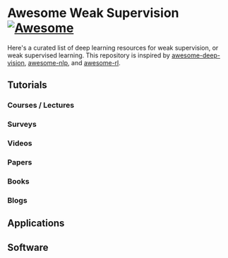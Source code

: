 # Awesome Weak Supervision [![Awesome](https://awesome.re/badge-flat.svg)](https://awesome.re)

Here's a curated list of deep learning resources for weak supervision, or weak supervised learning. This repository is inspired by [awesome-deep-vision](https://github.com/kjw0612/awesome-deep-vision), [awesome-nlp](https://github.com/keon/awesome-nlp), and [awesome-rl](https://github.com/aikorea/awesome-rl).


## Tutorials
### Courses / Lectures

### Surveys

### Videos

### Papers 

### Books

### Blogs


## Applications


## Software
